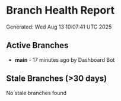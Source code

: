 # Branch Health Report
Generated: Wed Aug 13 10:07:41 UTC 2025

## Active Branches
- **main** - 17 minutes ago by Dashboard Bot

## Stale Branches (>30 days)
No stale branches found
